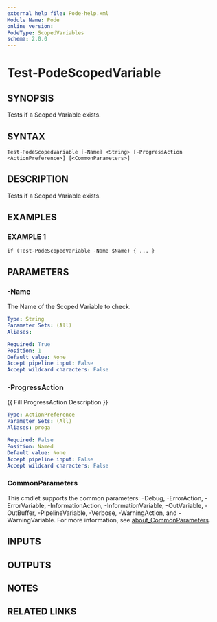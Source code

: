 ```yaml
---
external help file: Pode-help.xml
Module Name: Pode
online version:
PodeType: ScopedVariables
schema: 2.0.0
---
```


# Test-PodeScopedVariable

## SYNOPSIS
Tests if a Scoped Variable exists.

## SYNTAX

```
Test-PodeScopedVariable [-Name] <String> [-ProgressAction <ActionPreference>] [<CommonParameters>]
```

## DESCRIPTION
Tests if a Scoped Variable exists.

## EXAMPLES

### EXAMPLE 1
```
if (Test-PodeScopedVariable -Name $Name) { ... }
```

## PARAMETERS

### -Name
The Name of the Scoped Variable to check.

```yaml
Type: String
Parameter Sets: (All)
Aliases:

Required: True
Position: 1
Default value: None
Accept pipeline input: False
Accept wildcard characters: False
```

### -ProgressAction
{{ Fill ProgressAction Description }}

```yaml
Type: ActionPreference
Parameter Sets: (All)
Aliases: proga

Required: False
Position: Named
Default value: None
Accept pipeline input: False
Accept wildcard characters: False
```

### CommonParameters
This cmdlet supports the common parameters: -Debug, -ErrorAction, -ErrorVariable, -InformationAction, -InformationVariable, -OutVariable, -OutBuffer, -PipelineVariable, -Verbose, -WarningAction, and -WarningVariable. For more information, see [about_CommonParameters](http://go.microsoft.com/fwlink/?LinkID=113216).

## INPUTS

## OUTPUTS

## NOTES

## RELATED LINKS
